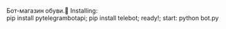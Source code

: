 Бот-магазин обуви.🤖
Installing: 	
pip install pytelegrambotapi;
pip install telebot;
ready!;
start: python bot.py
